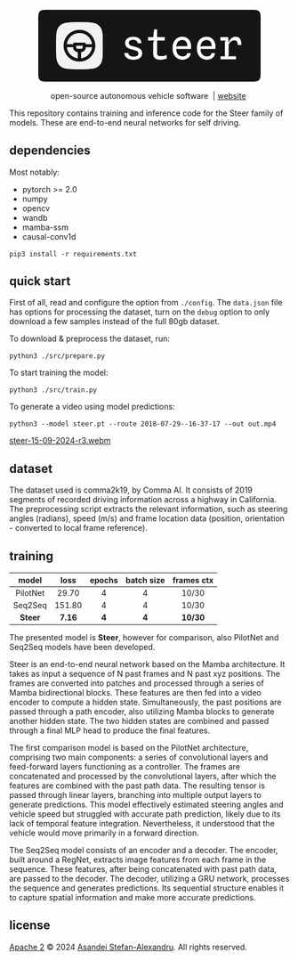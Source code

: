 
<p align="center">
  <img src="./assets/logo.png" width="400"/>
</p>

<p align="center">
    open-source autonomous vehicle software&nbsp | <a href="https://asandei.com"> website</a>&nbsp
<br>

This repository contains training and inference code for the Steer family of models. These are end-to-end neural networks for self driving.

## dependencies

Most notably:
- pytorch >= 2.0
- numpy
- opencv
- wandb
- mamba-ssm
- causal-conv1d

```
pip3 install -r requirements.txt
```

## quick start

First of all, read and configure the option from `./config`. The `data.json` file has options for processing the dataset, turn on the `debug` option to only download a few samples instead of the full 80gb dataset.

To download & preprocess the dataset, run:

```
python3 ./src/prepare.py
```

To start training the model:

```
python3 ./src/train.py
```

To generate a video using model predictions:

```
python3 --model steer.pt --route 2018-07-29--16-37-17 --out out.mp4
```

[steer-15-09-2024-r3.webm](https://github.com/user-attachments/assets/f9702535-d440-406e-81ac-6f1424419517)

## dataset

The dataset used is comma2k19, by Comma AI. It consists of 2019 segments of recorded driving information across a highway in California. The preprocessing script extracts the relevant information, such as steering angles (radians), speed (m/s) and frame location data (position, orientation - converted to local frame reference).

<!-- ![debug picture](./assets/debug0.png) -->

<!-- Debug information projected into a sample frame from the dataset. -->

## training

**model** | **loss** | **epochs** | **batch size** | **frames ctx**
:--------:|:--------:|:----------:|:--------------:|:-------------:
 PilotNet |  29.70   |     4      |       4        |     10/30
 Seq2Seq  |  151.80  |     4      |       4        |     10/30
**Steer** | **7.16** |   **4**    |     **4**      |   **10/30**

The presented model is **Steer**, however for comparison, also PilotNet and Seq2Seq models have been developed.

Steer is an end-to-end neural network based on the Mamba architecture. It takes as input a sequence of N past frames and N past xyz positions. The frames are converted into patches and processed through a series of Mamba bidirectional blocks. These features are then fed into a video encoder to compute a hidden state. Simultaneously, the past positions are passed through a path encoder, also utilizing Mamba blocks to generate another hidden state. The two hidden states are combined and passed through a final MLP head to produce the final features.

The first comparison model is based on the PilotNet architecture, comprising two main components: a series of convolutional layers and feed-forward layers functioning as a controller. The frames are concatenated and processed by the convolutional layers, after which the features are combined with the past path data. The resulting tensor is passed through linear layers, branching into multiple output layers to generate predictions. This model effectively estimated steering angles and vehicle speed but struggled with accurate path prediction, likely due to its lack of temporal feature integration. Nevertheless, it understood that the vehicle would move primarily in a forward direction.

The Seq2Seq model consists of an encoder and a decoder. The encoder, built around a RegNet, extracts image features from each frame in the sequence. These features, after being concatenated with past path data, are passed to the decoder. The decoder, utilizing a GRU network, processes the sequence and generates predictions. Its sequential structure enables it to capture spatial information and make more accurate predictions.

## license

[Apache 2](LICENSE) © 2024 [Asandei Stefan-Alexandru](https://asandei.com). All rights reserved.
